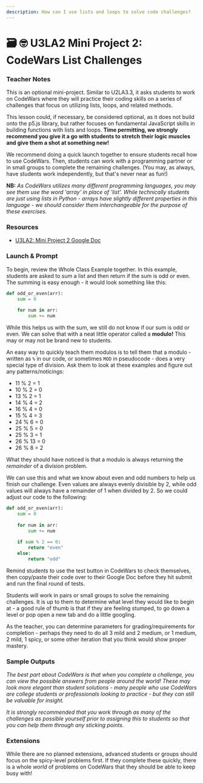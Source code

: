 ```yaml
---
description: How can I use lists and loops to solve code challenges?
---
```


# 🗃 🤓 U3LA2 Mini Project 2: CodeWars List Challenges

### Teacher Notes

This is an optional mini-project. Similar to U2LA3.3, it asks students to work on CodeWars where they will practice their coding skills on a series of challenges that focus on utilizing lists, loops, and related methods.

This lesson could, if necessary, be considered optional, as it does not build onto the p5.js library, but rather focuses on fundamental JavaScript skills in building functions with lists and loops. **Time permitting, we strongly recommend you give it a go with students to stretch their logic muscles and give them a shot at something new!**

We recommend doing a quick launch together to ensure students recall how to use CodeWars. Then, students can work with a programming partner or in small groups to complete the remaining challenges. (You may, as always, have students work independently, but that's never near as fun!)

**NB:** _As CodeWars utilizes many different programming languages, you may see them use the word 'array' in place of 'list'. While technically students are just using lists in Python - arrays have slightly different properties in this language - we should consider them interchangeable for the purpose of these exercises._

### Resources

* [U3LA2: Mini Project 2 Google Doc](https://docs.google.com/document/d/1tzrI6n9mnFhCO3yyreVvZ4IhjNR0oHiCNXm-lnjvyF8/edit)

### Launch & Prompt

To begin, review the Whole Class Example together. In this example, students are asked to sum a list and then return if the sum is odd or even. The summing is easy enough - it would look something like this:

```python
def odd_or_even(arr):
    sum = 0
    
    for num in arr:
        sum += num
```

While this helps us with the sum, we still do not know if our sum is odd or even. We can solve that with a neat little operator called a **modulo!** This may or may not be brand new to students.

An easy way to quickly teach them modulos is to tell them that a modulo - written as `%` in our code, or sometimes `MOD` in pseudocode - does a very special type of division. Ask them to look at these examples and figure out any patterns/noticings:

* 11 % 2 = 1
* 10 % 2 = 0
* 13 % 2 = 1
* 14 % 4 = 2
* 16 % 4 = 0
* 15 % 4 = 3
* 24 % 6 = 0
* 25 % 5 = 0
* 25 % 3 = 1
* 26 % 13 = 0
* 26 % 8 = 2

What they should have noticed is that a modulo is always returning the _remainder_ of a division problem.&#x20;

We can use this and what we know about even and odd numbers to help us finish our challenge. Even values are always evenly divisible by 2, while odd values will always have a remainder of 1 when divided by 2. So we could adjust our code to the following:

```python
def odd_or_even(arr):
    sum = 0
    
    for num in arr:
        sum += num
    
    if sum % 2 == 0:
        return "even"
    else:
        return "odd"
```

Remind students to use the test button in CodeWars to check themselves, then copy/paste their code over to their Google Doc before they hit submit and run the final round of tests.

Students will work in pairs or small groups to solve the remaining challenges. It is up to them to determine what level they would like to begin at - a good rule of thumb is that if they are feeling stumped, to go down a level or pop open a new tab and do a little googling.

As the teacher, you can determine parameters for grading/requirements for completion - perhaps they need to do all 3 mild and 2 medium, or 1 medium, 2 mild, 1 spicy, or some other iteration that you think would show proper mastery.

### Sample Outputs

_The best part about CodeWars is that when you complete a challenge, you can view the possible answers from people around the world! These may look more elegant than student solutions - many people who use CodeWars are college students or professionals looking to practice - but they can still be valuable for insight._

_It is strongly recommended that you work through as many of the challenges as possible yourself prior to assigning this to students so that you can help them through any sticking points._

### Extensions

While there are no planned extensions, advanced students or groups should focus on the spicy-level problems first. If they complete these quickly, there is a whole _world_ of problems on CodeWars that they should be able to keep busy with!
